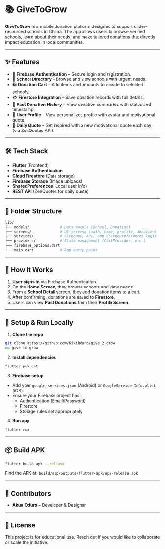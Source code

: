 # 📚 GiveToGrow

**GiveToGrow** is a mobile donation platform designed to support under-resourced schools in Ghana. The app allows users to browse verified schools, learn about their needs, and make tailored donations that directly impact education in local communities.

---

## ✨ Features

- 🔐 **Firebase Authentication** – Secure login and registration.
- 🏫 **School Directory** – Browse and view schools with urgent needs.
- 🛍️ **Donation Cart** – Add items and amounts to donate to selected schools.
- 💳 **Firestore Integration** – Save donation records with full details.
- 📜 **Past Donation History** – View donation summaries with status and timestamp.
- 👤 **User Profile** – View personalized profile with avatar and motivational quote.
- 🌟 **Daily Quote** – Get inspired with a new motivational quote each day (via ZenQuotes API).

---

## 🛠️ Tech Stack

- **Flutter** (Frontend)
- **Firebase Authentication**
- **Cloud Firestore** (Data storage)
- **Firebase Storage** (Image uploads)
- **SharedPreferences** (Local user info)
- **REST API** (ZenQuotes for daily quote)

---

## 🧱 Folder Structure

```bash
lib/
├── models/              # Data models (School, Donation)
├── screens/             # UI screens (auth, home, profile, donation)
├── services/            # Firebase, API, and SharedPreferences logic
├── providers/           # State management (CartProvider, etc.)
├── firebase_options.dart
└── main.dart            # App entry point
```

---

## 🔄 How It Works

1. **User signs in** via Firebase Authentication.
2. On the **Home Screen**, they browse schools and view needs.
3. From a **School Detail** screen, they add donation items to a cart.
4. After confirming, donations are saved to **Firestore**.
5. Users can view **Past Donations** from their **Profile Screen**.

---

## 🧪 Setup & Run Locally

1. **Clone the repo**

```bash
git clone https://github.com/KikiOduro/give_2_grow
cd give-to-grow
```

2. **Install dependencies**

```bash
flutter pub get
```

3. **Firebase setup**

- Add your `google-services.json` (Android) or `GoogleService-Info.plist` (iOS).
- Ensure your Firebase project has:
  - Authentication (Email/Password)
  - Firestore
  - Storage rules set appropriately

4. **Run app**

```bash
flutter run
```

---

## 📦 Build APK

```bash
flutter build apk --release
```

Find the APK at: `build/app/outputs/flutter-apk/app-release.apk`

---

## 🙌 Contributors

- **Akua Oduro** – Developer & Designer

---

## 📄 License

This project is for educational use. Reach out if you would like to collaborate or scale the initiative.
